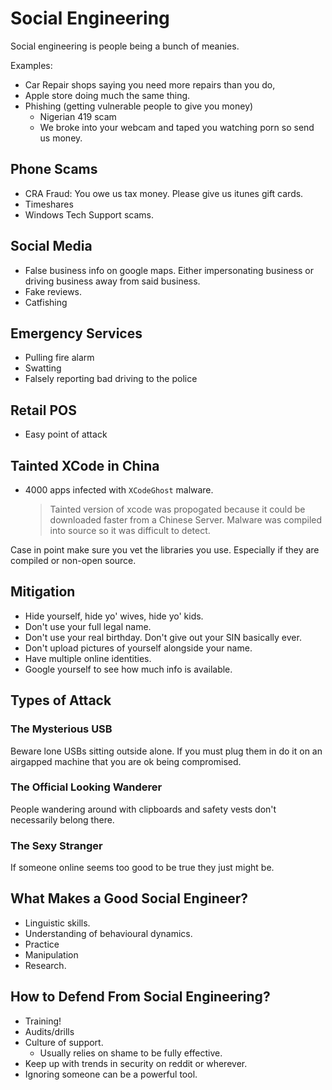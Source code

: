 # Social Engineering
Social engineering is people being a bunch of meanies.

Examples:

* Car Repair shops saying you need more repairs than you do,
* Apple store doing much the same thing.
* Phishing (getting vulnerable people to give you money)
  * Nigerian 419 scam
  * We broke into your webcam and taped you watching porn so send us money.

## Phone Scams

* CRA Fraud: You owe us tax money. Please give us itunes gift cards.
* Timeshares
* Windows Tech Support scams.

## Social Media

* False business info on google maps. Either impersonating business or driving business away from said business.
* Fake reviews.
* Catfishing

## Emergency Services
* Pulling fire alarm
* Swatting
* Falsely reporting bad driving to the police

## Retail POS
* Easy point of attack

## Tainted XCode in China
* 4000 apps infected with `XCodeGhost` malware.
    > Tainted version of xcode was propogated because it could be downloaded faster from a Chinese Server. Malware was compiled into source so it was difficult to detect.

Case in point make sure you vet the libraries you use. Especially if they are compiled or non-open source.

## Mitigation

* Hide yourself, hide yo' wives, hide yo' kids.
* Don't use your full legal name.
* Don't use your real birthday.
Don't give out your SIN basically ever.
* Don't upload pictures of yourself alongside your name.
* Have multiple online identities.
* Google yourself to see how much info is available.

## Types of Attack

### The Mysterious USB
Beware lone USBs sitting outside alone. If you must plug them in do it on an airgapped machine that you are ok being compromised.

### The Official Looking Wanderer
People wandering around with clipboards and safety vests don't necessarily belong there.

### The Sexy Stranger
If someone online seems too good to be true they just might be.

## What Makes a Good Social Engineer?
* Linguistic skills.
* Understanding of behavioural dynamics.
* Practice
* Manipulation
* Research.

## How to Defend From Social Engineering?

* Training!
* Audits/drills
* Culture of support.
  * Usually relies on shame to be fully effective.
* Keep up with trends in security on reddit or wherever.
* Ignoring someone can be a powerful tool.